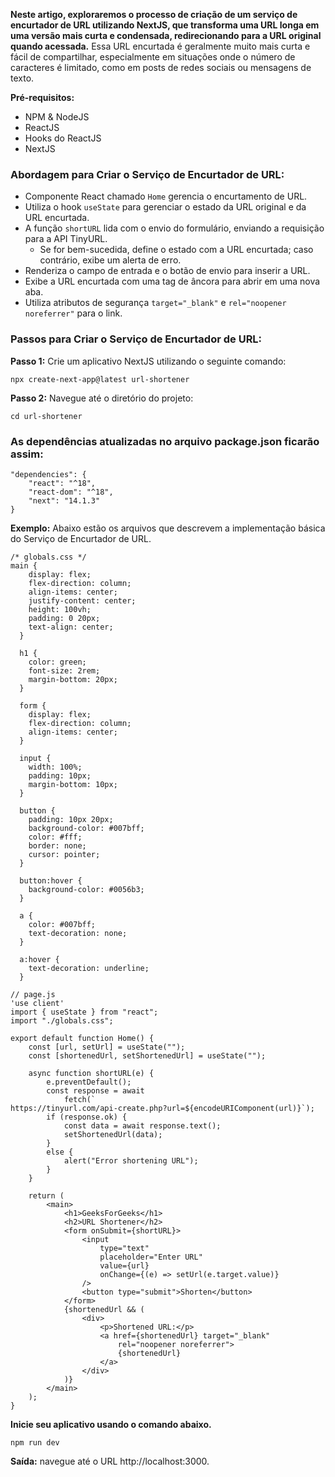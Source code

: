 **Neste artigo, exploraremos o processo de criação de um serviço de encurtador de URL utilizando NextJS, que transforma uma URL longa em uma versão mais curta e condensada, redirecionando para a URL original quando acessada.** Essa URL encurtada é geralmente muito mais curta e fácil de compartilhar, especialmente em situações onde o número de caracteres é limitado, como em posts de redes sociais ou mensagens de texto.

**Pré-requisitos:**
- NPM & NodeJS
- ReactJS
- Hooks do ReactJS
- NextJS

### **Abordagem para Criar o Serviço de Encurtador de URL:**
- Componente React chamado `Home` gerencia o encurtamento de URL.
- Utiliza o hook `useState` para gerenciar o estado da URL original e da URL encurtada.
- A função `shortURL` lida com o envio do formulário, enviando a requisição para a API TinyURL.
    - Se for bem-sucedida, define o estado com a URL encurtada; caso contrário, exibe um alerta de erro.
- Renderiza o campo de entrada e o botão de envio para inserir a URL.
- Exibe a URL encurtada com uma tag de âncora para abrir em uma nova aba.
- Utiliza atributos de segurança `target="_blank"` e `rel="noopener noreferrer"` para o link.

### **Passos para Criar o Serviço de Encurtador de URL:**

**Passo 1:** Crie um aplicativo NextJS utilizando o seguinte comando:

```
npx create-next-app@latest url-shortener
```

**Passo 2:** Navegue até o diretório do projeto:

```
cd url-shortener
```

### **As dependências atualizadas no arquivo package.json ficarão assim:**

```
"dependencies": {
    "react": "^18",
    "react-dom": "^18",
    "next": "14.1.3"
}
```

**Exemplo:** Abaixo estão os arquivos que descrevem a implementação básica do Serviço de Encurtador de URL.

```
/* globals.css */
main {
    display: flex;
    flex-direction: column;
    align-items: center;
    justify-content: center;
    height: 100vh;
    padding: 0 20px;
    text-align: center;
  }
  
  h1 {
    color: green;
    font-size: 2rem;
    margin-bottom: 20px;
  }
  
  form {
    display: flex;
    flex-direction: column;
    align-items: center;
  }
  
  input {
    width: 100%;
    padding: 10px;
    margin-bottom: 10px;
  }
  
  button {
    padding: 10px 20px;
    background-color: #007bff;
    color: #fff;
    border: none;
    cursor: pointer;
  }
  
  button:hover {
    background-color: #0056b3;
  }
  
  a {
    color: #007bff;
    text-decoration: none;
  }
  
  a:hover {
    text-decoration: underline;
  }
```

```
// page.js
'use client'
import { useState } from "react";
import "./globals.css";

export default function Home() {
    const [url, setUrl] = useState("");
    const [shortenedUrl, setShortenedUrl] = useState("");

    async function shortURL(e) {
        e.preventDefault();
        const response = await
            fetch(`
https://tinyurl.com/api-create.php?url=${encodeURIComponent(url)}`);
        if (response.ok) {
            const data = await response.text();
            setShortenedUrl(data);
        }
        else {
            alert("Error shortening URL");
        }
    }

    return (
        <main>
            <h1>GeeksForGeeks</h1>
            <h2>URL Shortener</h2>
            <form onSubmit={shortURL}>
                <input
                    type="text"
                    placeholder="Enter URL"
                    value={url}
                    onChange={(e) => setUrl(e.target.value)}
                />
                <button type="submit">Shorten</button>
            </form>
            {shortenedUrl && (
                <div>
                    <p>Shortened URL:</p>
                    <a href={shortenedUrl} target="_blank"
                        rel="noopener noreferrer">
                        {shortenedUrl}
                    </a>
                </div>
            )}
        </main>
    );
}
```

**Inicie seu aplicativo usando o comando abaixo.**

```
npm run dev
```

**Saída:** navegue até o URL http://localhost:3000.









